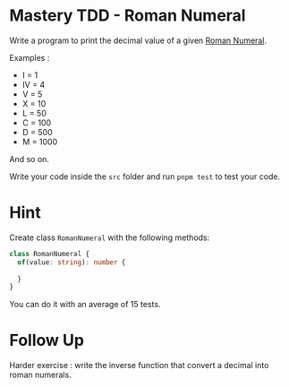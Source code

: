 # Mastery TDD - Roman Numeral

Write a program to print the decimal value of a given [Roman Numeral](https://en.wikipedia.org/wiki/Roman_numerals).

Examples :
- I = 1
- IV = 4
- V = 5
- X = 10
- L = 50
- C = 100
- D = 500
- M = 1000

And so on.

Write your code inside the `src` folder and run `pnpm test` to test your code.

# Hint

Create class `RomanNumeral` with the following methods:

```ts
class RomanNumeral {
  of(value: string): number {
    
  }
}
```

You can do it with an average of 15 tests.

# Follow Up

Harder exercise : write the inverse function that convert a decimal into roman numerals.